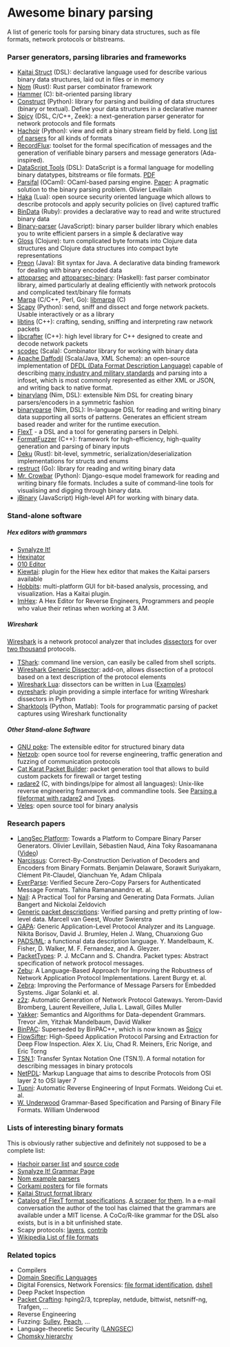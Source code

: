 Awesome binary parsing
======================

A list of generic tools for parsing binary data structures, such as
file formats, network protocols or bitstreams.

### Parser generators, parsing libraries and frameworks

-   [Kaitai Struct](http://kaitai.io) (DSL):
    declarative language used for describe various binary data structures,
    laid out in files or in memory
-   [Nom](https://github.com/Geal/nom) (Rust): Rust parser combinator framework
-   [Hammer](https://github.com/abiggerhammer/hammer) (C):
    bit-oriented parsing library
-   [Construct](http://construct.readthedocs.org/) (Python):
    library for parsing
    and building of data structures (binary or textual). Define your
    data structures in a declarative manner
-   [Spicy](https://github.com/zeek/spicy) (DSL, C/C++, Zeek):
    a next-generation parser generator for network protocols and file formats
-   [Hachoir](http://hachoir.readthedocs.io) (Python): view and
    edit a binary stream field by field.
    Long [list of parsers](http://hachoir3.readthedocs.io/parser_list.html) for all kinds of formats
-   [RecordFlux](https://github.com/Componolit/RecordFlux): toolset for the formal specification of messages and the generation of verifiable binary parsers and message generators (Ada-inspired).
-   [DataScript Tools](http://dstools.sourceforge.net) (DSL):
    DataScript is a formal language for modelling binary datatypes,
    bitstreams or file formats.
    [PDF](http://people.cs.vt.edu/~gback/papers/gback-datascript-gpce2002.pdf)
-   [Parsifal](https://github.com/ANSSI-FR/parsifal) (OCaml):
    OCaml-based parsing engine.
    [Paper](http://spw14.langsec.org/papers/pasifal-report.pdf):
    A pragmatic solution to the binary parsing problem. Olivier Levillain
-   [Haka](http://www.haka-security.org) (Lua):
    open source security oriented language which allows to describe protocols
    and apply security policies on (live) captured traffic
-   [BinData](https://github.com/dmendel/bindata) (Ruby):
    provides a declarative way to read and write structured binary data
-   [Binary-parser](https://github.com/keichi/binary-parser) (JavaScript):
    binary parser builder library which enables you to write
    efficient parsers in a simple & declarative way
-   [Gloss](https://github.com/ztellman/gloss) (Clojure):
    turn complicated byte formats into Clojure data structures and
    Clojure data structures into compact byte representations
-   [Preon](https://github.com/preon/preon) (Java): 
    Bit syntax for Java. A declarative data binding framework for dealing with binary encoded data
-   [attoparsec](http://hackage.haskell.org/package/attoparsec) and [attoparsec-binary](https://hackage.haskell.org/package/attoparsec-binary): (Haskell):
    fast parser combinator library, aimed particularly at dealing efficiently
    with network protocols and complicated text/binary file formats
-   [Marpa](http://savage.net.au/Marpa.html) (C/C++, Perl, Go):
    [libmarpa](http://jeffreykegler.github.io/Marpa-web-site/libmarpa.html) (C)
-   [Scapy](http://secdev.org/projects/scapy) (Python): send, sniff and dissect
    and forge network packets. Usable interactively or as a library
-   [libtins](http://libtins.github.io/) (C++):
    crafting, sending, sniffing and interpreting raw network packets
-   [libcrafter](https://github.com/pellegre/libcrafter) (C++):
    high level library for C++ designed to create and decode network packets
-   [scodec](http://scodec.org/) (Scala):
    Combinator library for working with binary data
-   [Apache Daffodil](http://daffodil.apache.org) (Scala/Java, XML Schema):
    an open-source implementation of
    [DFDL (Data Format Description Language)](https://en.wikipedia.org/wiki/Data_Format_Description_Language)
    capable of describing [many industry and military standards](https://github.com/DFDLSchemas) and
    parsing into a infoset, which is most commonly represented as either XML or JSON, and writing back to native format.
-   [binarylang](https://github.com/sealmove/binarylang) (Nim, DSL):
    extensible Nim DSL for creating binary parsers/encoders in a symmetric fashion
-   [binaryparse](https://github.com/PMunch/binaryparse) (Nim, DSL):
    In-language DSL for reading and writing binary data supporting all sorts of
    patterns. Generates an efficient stream based reader and writer for the
    runtime execution.
-   [FlexT](http://hmelnov.icc.ru/FlexT/index.eng.html) - a DSL and a tool for generating parsers in Delphi.
-   [FormatFuzzer](https://uds-se.github.io/FormatFuzzer/) (C++): framework for high-efficiency, high-quality generation and parsing of binary inputs
-   [Deku](https://github.com/sharksforarms/deku) (Rust): bit-level, symmetric, serialization/deserialization implementations for structs and enums
-   [restruct](https://github.com/go-restruct/restruct) (Go): library for reading and writing binary data
-   [Mr. Crowbar](https://github.com/moralrecordings/mrcrowbar) (Python):
    Django-esque model framework for reading and writing binary file formats.
    Includes a suite of command-line tools for visualising and digging through binary data.
-   [jBinary](https://github.com/jDataView/jBinary) (JavaScript) High-level API for working with binary data.

### Stand-alone software

##### Hex editors with grammars

-   [Synalyze It!](https://www.synalysis.net)
-   [Hexinator](https://hexinator.com)
-   [010 Editor](http://www.sweetscape.com/010editor/)
-   [Kiewtai](https://github.com/taviso/kiewtai): plugin for the Hiew hex editor that makes the Kaitai parsers available
-   [Hobbits](https://github.com/Mahlet-Inc/hobbits): multi-platform GUI for bit-based analysis, processing, and visualization. Has a Kaitai plugin.
-   [ImHex](https://imhex.werwolv.net): A Hex Editor for Reverse Engineers, Programmers and people who value their retinas when working at 3 AM.

##### Wireshark

[Wireshark](https://www.wireshark.org) is a network protocol analyzer
    that includes [dissectors](https://www.wireshark.org/docs/wsdg_html_chunked/ChDissectAdd.html)
    for over [two thousand](https://www.wireshark.org/docs/dfref/) protocols.

-   [TShark](https://www.wireshark.org/docs/man-pages/tshark.html):
    command line version, can easily be called from shell scripts.
-   [Wireshark Generic Dissector](http://wsgd.free.fr/index.html):
    add-on, allows dissection of a protocol based on a text description of the protocol elements
-   [Wireshark Lua](https://wiki.wireshark.org/Lua):
    dissectors can be written in Lua ([Examples](https://wiki.wireshark.org/Lua/Examples))
-   [pyreshark](https://github.com/ashdnazg/pyreshark):
    plugin providing a simple interface for writing Wireshark dissectors in Python
-   [Sharktools](https://github.com/armenb/sharktools) (Python, Matlab):
    Tools for programmatic parsing of packet captures using Wireshark functionality

##### Other Stand-alone Software

-   [GNU poke](https://jemarch.net/poke): The extensible editor for structured binary data
-   [Netzob](http://www.netzob.org): open source tool for reverse engineering,
    traffic generation and fuzzing of communication protocols
-   [Cat Karat Packet Builder](http://packetbuilder.net):
    packet generation tool that allows to build custom packets for firewall or target testing
-   [radare2](https://github.com/radare/radare2) (C, with bindings/pipe for almost all languages):
    Unix-like reverse engineering framework and commandline tools.
    See [Parsing a fileformat with radare2](http://radare.today/posts/parsing-a-fileformat-with-radare2/)
    and [Types](http://radare.today/posts/types/).
-   [Veles](https://codisec.com/veles/): open source tool for binary analysis

### Research papers

-   [LangSec Platform](https://github.com/gangtan/LangSec-papers-and-slides/raw/main/langsec21/papers/Levillain_LangSec21.pdf): Towards a Platform to Compare Binary Parser Generators. 
    Olivier Levillain, Sébastien Naud, Aina Toky Rasoamanana ([Video](https://www.youtube.com/watch?v=DxtTI9HSV6I))
-   [Narcissus](http://adam.chlipala.net/papers/NarcissusICFP19/):
    Correct-By-Construction Derivation of Decoders and Encoders from Binary Formats. 
    Benjamin Delaware, Sorawit Suriyakarn, Clément Pit-Claudel, Qianchuan Ye, Adam Chlipala
-   [EverParse](https://www.chajed.io/papers/everparse:usenix-sec2019.pdf): 
    Verified Secure Zero-Copy Parsers for Authenticated Message Formats. Tahina Ramananandro et. al.
-   [Nail](https://www.usenix.org/system/files/conference/osdi14/osdi14-paper-bangert.pdf):
    A Practical Tool for Parsing and Generating Data Formats.
    Julian Bangert and Nickolai Zeldovich
-   [Generic packet descriptions](https://www.semanticscholar.org/paper/Generic-packet-descriptions%3A-verified-parsing-and-Geest-Swierstra/d6d742a37d184fd2eb8baa359bc054338cef5b8f):
    Verified parsing and pretty printing of low-level data. 
    Marcell van Geest, Wouter Swierstra
-   [GAPA](https://www.microsoft.com/en-us/research/publication/generic-application-level-protocol-analyzer-and-its-language/): Generic Application-Level Protocol Analyzer and its Language.
    Nikita Borisov, David J. Brumley, Helen J. Wang, Chuanxiong Guo
-   [PADS/ML](http://dl.acm.org/citation.cfm?id=1190231): a functional data description language.
    Y. Mandelbaum, K. Fisher, D. Walker, M. F. Fernandez, and A. Gleyzer.
-   [PacketTypes](http://conferences.sigcomm.org/sigcomm/2000/conf/paper/sigcomm2000-9-2.pdf): P. J. McCann and S. Chandra.
    Packet types: Abstract specification of network protocol messages.
-   [Zebu](https://hal.inria.fr/inria-00350019/file/srds07.pdf):
    A Language-Based Approach for Improving the Robustness of Network
    Application Protocol Implementations.  Larent Burgy et. al.
-   [Zebra](https://hal.archives-ouvertes.fr/hal-00806727/document):
    Improving the Performance of Message Parsers for Embedded Systems.
    Jigar Solanki et. al.
-   [z2z](https://pages.lip6.fr/Julia.Lawall/middleware09.pdf):
    Automatic Generation of Network Protocol Gateways.
    Yerom-David Bromberg, Laurent Reveillere, Julia L. Lawall, Gilles Muller
-   [Yakker](http://dl.acm.org/citation.cfm?doid=1706299.1706347):
    Semantics and Algorithms for Data-dependent Grammars.
    Trevor Jim, Yitzhak Mandelbaum, David Walker
-   [BinPAC](http://www.icsi.berkeley.edu/pubs/networking/binpacIMC06.pdf):
    Superseded by BinPAC++, which is now known as [Spicy](http://www.icir.org/hilti/)
-   [FlowSifter](http://ieeexplore.ieee.org/document/6902774/):
    High-Speed Application Protocol Parsing and Extraction for Deep Flow Inspection.
    Alex X. Liu, Chad R. Meiners, Eric Norige, and Eric Torng
-   [TSN.1](http://www.protomatics.com/tsn1.html):
    Transfer Syntax Notation One (TSN.1).
    A formal notation for describing messages in binary protocols
-   [NetPDL](http://www.nbee.org/doku.php?id=netvm:index):
    Markup Language that aims to describe Protocols from OSI layer 2 to OSI layer 7
-   [Tupni](https://www.microsoft.com/en-us/research/publication/tupni-automatic-reverse-engineering-of-input-formats/):
    Automatic Reverse Engineering of Input Formats. Weidong Cui et. al.
-   [W. Underwood](http://perpos.gtri.gatech.edu/publications/217-911-1-PB.pdf)
    Grammar-Based Specification and Parsing of Binary File Formats.
    William Underwood

### Lists of interesting binary formats

This is obviously rather subjective and definitely not supposed to be a complete list:

-   [Hachoir parser list](https://hachoir.readthedocs.io/en/latest/parser.html#parser-list)
    and [source code](https://github.com/vstinner/hachoir/tree/master/hachoir/parser)
-   [Synalyze It! Grammar Page](https://www.synalysis.net/formats.xml)
-   [Nom example parsers](https://github.com/Geal/nom/issues/14)
-   [Corkami posters](https://github.com/corkami/pics/tree/master/binary) for file formats
-   [Kaitai Struct format library](https://github.com/kaitai-io/kaitai_struct_formats)
-   [Catalog of FlexT format specifications](http://hmelnov.icc.ru/geos/scripts/WWWBinV.dll/Cat). [A scraper for them](https://github.com/kaitai-io/kaitai_struct/issues/292). In a e-mail conversation the author of the tool has claimed that the grammars are available under a MIT license. A CoCo/R-like grammar for the DSL also exists, but is in a bit unfinished state.
-   Scapy protocols: [layers](https://github.com/secdev/scapy/tree/master/scapy/layers),
    [contrib](https://github.com/secdev/scapy/tree/master/scapy/contrib)
-   [Wikipedia List of file formats](https://en.wikipedia.org/wiki/List_of_file_formats)

### Related topics

-   Compilers
-   [Domain Specific Languages](https://en.wikipedia.org/wiki/Domain-specific_language)
-   Digital Forensics, Network Forensics:
    [file format identification](http://forensicswiki.org/wiki/File_Format_Identification),
    [dshell](https://github.com/USArmyResearchLab/Dshell)
-   Deep Packet Inspection
-   [Packet Crafting](https://en.wikipedia.org/wiki/Packet_crafting):
    hping2/3, tcpreplay, netdude, bittwist, netsniff-ng, Trafgen, ...
-   Reverse Engineering
-   Fuzzing: [Sulley](https://github.com/OpenRCE/sulley), [Peach](http://www.peachfuzzer.com/resources/peachcommunity/), ...
-   Language-theoretic Security ([LANGSEC](http://langsec.org))
-   [Chomsky hierarchy](https://en.wikipedia.org/wiki/Chomsky_hierarchy)

